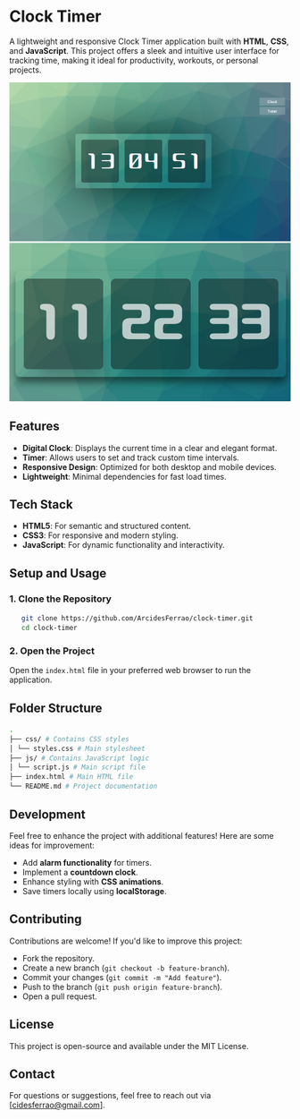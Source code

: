 # Clock Timer

A lightweight and responsive Clock Timer application built with **HTML**, **CSS**, and **JavaScript**. This project offers a sleek and intuitive user interface for tracking time, making it ideal for productivity, workouts, or personal projects.

![Clock Timer](/clock-timer.png) ![Clock Timer](/clock-timer-2.png)

## Features

- **Digital Clock**: Displays the current time in a clear and elegant format.
- **Timer**: Allows users to set and track custom time intervals.
- **Responsive Design**: Optimized for both desktop and mobile devices.
- **Lightweight**: Minimal dependencies for fast load times.

## Tech Stack

- **HTML5**: For semantic and structured content.
- **CSS3**: For responsive and modern styling.
- **JavaScript**: For dynamic functionality and interactivity.

## Setup and Usage

### 1. Clone the Repository

```bash
   git clone https://github.com/ArcidesFerrao/clock-timer.git
   cd clock-timer
```

### 2. Open the Project

Open the `index.html` file in your preferred web browser to run the application.

## Folder Structure

```bash
.
├── css/ # Contains CSS styles
│ └── styles.css # Main stylesheet
├── js/ # Contains JavaScript logic
│ └── script.js # Main script file
├── index.html # Main HTML file
└── README.md # Project documentation
```

## Development

Feel free to enhance the project with additional features! Here are some ideas for improvement:

- Add **alarm functionality** for timers.
- Implement a **countdown clock**.
- Enhance styling with **CSS animations**.
- Save timers locally using **localStorage**.

## Contributing

Contributions are welcome! If you'd like to improve this project:

- Fork the repository.
- Create a new branch (`git checkout -b feature-branch`).
- Commit your changes (`git commit -m "Add feature"`).
- Push to the branch (`git push origin feature-branch`).
- Open a pull request.

## License

This project is open-source and available under the MIT License.

## Contact

For questions or suggestions, feel free to reach out via [cidesferrao@gmail.com].
